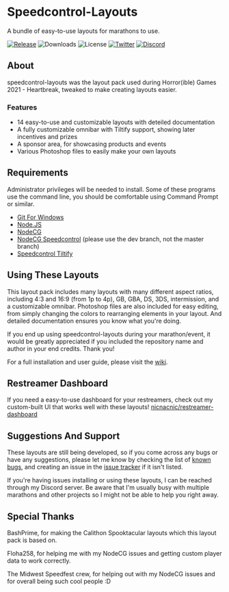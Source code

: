 # Speedcontrol-Layouts
A bundle of easy-to-use layouts for marathons to use.

[![Release](https://img.shields.io/github/v/release/nicnacnic/speedcontrol-layouts?label=Release)](https://github.com/nicnacnic/restreamer-dashboard/releases)
![Downloads](https://img.shields.io/github/downloads/nicnacnic/speedcontrol-layouts/total?label=Downloads)
![License](https://img.shields.io/github/license/nicnacnic/speedcontrol-layouts?label=License)
[![Twitter](https://img.shields.io/twitter/follow/nicnacnic11?style=social)](https://twitter.com/nicnacnic11)
[![Discord](https://img.shields.io/badge/-Join%20the%20Discord!-brightgreen?label=&logo=discord&logoColor=ffffff&color=7389D8&labelColor=6A7EC2)](https://discord.gg/A34Qpfe)

## About
speedcontrol-layouts was the layout pack used during Horror(ible) Games 2021 - Heartbreak, tweaked to make creating layouts easier.

### Features
- 14 easy-to-use and customizable layouts with deteiled documentation
- A fully customizable omnibar with Tiltify support, showing later incentives and prizes
- A sponsor area, for showcasing products and events
- Various Photoshop files to easily make your own layouts

## Requirements
Administrator privileges will be needed to install. Some of these programs use the command line, you should be comfortable using Command Prompt or similar.
- [Git For Windows](https://git-scm.com/downloads)
- [Node.JS](https://nodejs.org/en/)
- [NodeCG](https://github.com/nodecg/nodecg)
- [NodeCG Speedcontrol](https://github.com/speedcontrol/nodecg-speedcontrol)  (please use the dev branch, not the master branch)
- [Speedcontrol Tiltify](https://github.com/speedcontrol/speedcontrol-tiltify)

## Using These Layouts
This layout pack includes many layouts with many different aspect ratios, including 4:3 and 16:9 (from 1p to 4p), GB, GBA, DS, 3DS, intermission, and a customizable omnibar. Photoshop files are also included for easy editing, from simply changing the colors to rearranging elements in your layout. And detailed documentation ensures you know what you're doing.

If you end up using speedcontrol-layouts during your marathon/event, it would be greatly appreciated if you included the repository name and author in your end credits. Thank you!

For a full installation and user guide, please visit the [wiki](https://github.com/nicnacnic/speedcontrol-layouts/wiki).

## Restreamer Dashboard
If you need a easy-to-use dashboard for your restreamers, check out my custom-built UI that works well with these layouts! [nicnacnic/restreamer-dashboard](https://github.com/nicnacnic/restreamer-dashboard)

## Suggestions And Support
These layouts are still being developed, so if you come across any bugs or have any suggestions, please let me know by checking the list of [known bugs](https://github.com/nicnacnic/speedcontrol-layouts/wiki), and creating an issue in the [issue tracker](https://github.com/nicnacnic/speedcontrol-layouts/issues) if it isn't listed.

If you're having issues installing or using these layouts, I can be reached through my Discord server. Be aware that I'm usually busy with multiple marathons and other projects so I might not be able to help you right away.

## Special Thanks
BashPrime, for making the Calithon Spooktacular layouts which this layout pack is based on.

Floha258, for helping me with my NodeCG issues and getting custom player data to work correctly.

The Midwest Speedfest crew, for helping out with my NodeCG issues and for overall being such cool people :D
